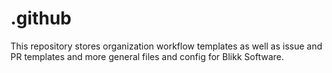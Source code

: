 # .github

This repository stores organization workflow templates as well as issue and PR templates and more general files and config for Blikk Software.
